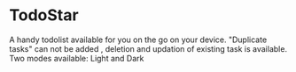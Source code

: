 # TodoStar

A handy todolist available for you on the go on your device.
"Duplicate tasks" can not be added , deletion and updation of existing task is available.
Two modes available: Light and Dark
